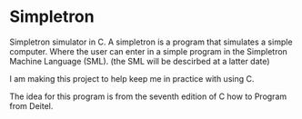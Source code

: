 Simpletron
==========

Simpletron simulator in C. A simpletron is a program that simulates a simple computer. Where the user can enter in a simple program in the Simpletron Machine Language (SML). (the SML will be descirbed at a latter date)

I am making this project to help keep me in practice with using C.

The idea for this program is from the seventh edition of C how to Program from Deitel.
